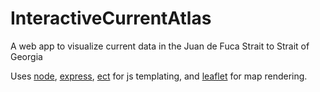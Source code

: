 # InteractiveCurrentAtlas
A web app to visualize current data in the Juan de Fuca Strait to Strait of Georgia

Uses [node](https://www.nodejs.org), [express](https://www.expressjs.com), [ect](https://www.ectjs.com) for js templating, and [leaflet](https://www.leafletjs.com) for map rendering.

